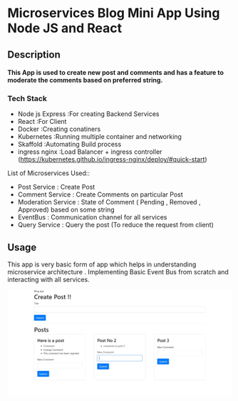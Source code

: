 # Microservices Blog Mini App Using Node JS and React 

## Description 
#### This App is used to create new post and comments and has a feature to moderate the comments based on preferred string. 

### Tech Stack 
- Node js Express  :For creating Backend Services
- React            :For Client
- Docker           :Creating conatiners
- Kubernetes       :Running multiple container and networking  
- Skaffold         :Automating Build process 
- ingress nginx    :Load Balancer + ingress controller  (https://kubernetes.github.io/ingress-nginx/deploy/#quick-start)

List of Microservices Used:: 
- Post Service        : Create Post 
- Comment Service     : Create Comments on particular Post 
- Moderation Service  : State of Comment ( Pending , Removed , Approved) based on some string 
- EventBus            : Communication channel for all services 
- Query Service       : Query the post (To reduce the request from client)



## Usage 
This app is very basic form of app which helps in understanding microservice architecture . Implementing Basic Event Bus from scratch and interacting with all services.




![](images/BlogPost.JPG)
